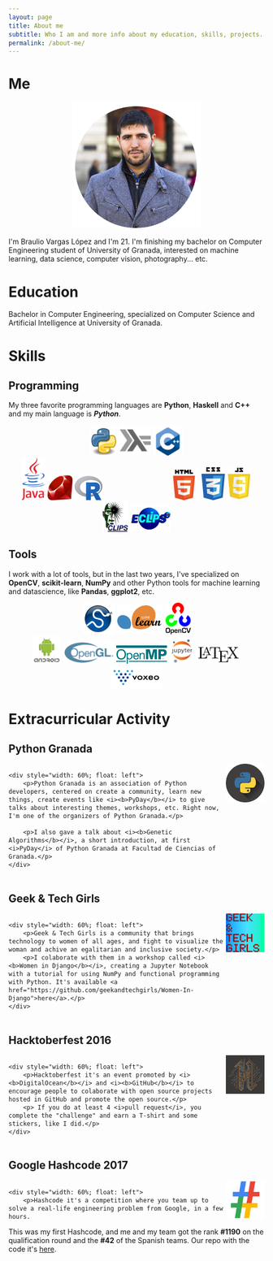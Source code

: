 ```yaml
---
layout: page
title: About me
subtitle: Who I am and more info about my education, skills, projects... 
permalink: /about-me/
---
```


# Me

<img src="/assets/images/me.png" alt="Braulio Vargas López" style="width: 50%; margin-left: 25%">

I'm Braulio Vargas López and I'm 21. I'm finishing my bachelor on Computer Engineering student of University of Granada, interested on machine learning, data science, computer vision, photography... etc.

# Education

Bachelor in Computer Engineering, specialized on Computer Science and Artificial Intelligence at University of Granada.

# Skills
## Programming
My three favorite programming languages are __Python__, __Haskell__ and __C++__ and my main language is ___Python___.
<div style="text-align: center; width: 100%">
    <img src="/assets/images/python.png" alt="Python" class="language" style="width: 11%;"/>
    <img src="/assets/images/haskell.png" alt="Haskell" class="language" style="width: 12%;"/>
    <img src="/assets/images/cpp.png" alt="C++" class="language" style="width: 12%;"/>
</div>
<div style="text-align: center; width: 100%">
    <div>
        <img src="/assets/images/java.png" alt="Java" class="language" style="width: 9%; text-align: left"/>
        <img src="/assets/images/ruby.png" alt="Ruby" class="language" style="width: 10%; text-align: left"/>
        <img src="/assets/images/Rlogo.png" alt="R" class="language" style="width: 11%; text-align: left; margin-right: 25%"/>
        <img src="/assets/images/HTML5.png" alt="HTML" class="language" style="width: 12%; text-align: right"/>
        <img src="/assets/images/css3-logo.png" alt="CSS" class="language" style="width: 9.2%; text-align: right"/>
        <img src="/assets/images/javascript.png" alt="JavaScript" class="language" style="width: 9.5%; text-align: right"/>
    </div>
</div>
<div style="text-align: center; width: 100%">
    <img src="/assets/images/clips.gif" alt="CLIPS" class="language" style="width: 10%;"/>
    <img src="/assets/images/eclipse.png" alt="ECLiPSe" class="language" style="width: 16%;"/>
</div>

## Tools

I work with a lot of tools, but in the last two years, I've specialized on __OpenCV__, __scikit-learn__, __NumPy__ and other Python tools for machine learning and datascience, like __Pandas__, __ggplot2__, etc.

<div style="text-align: center; width: 100%">
    <img src="/assets/images/scipy.png" alt="SciPy" class="language" style="width: 13%;"/>
    <img src="/assets/images/scikit-learn-logo.png" alt="scikit-learn" class="language" style="width: 18%;"/>
    <img src="/assets/images/opencv.png" alt="C++" class="language" style="width: 10%;"/>
</div>

<div style="text-align: center; width: 100%">
    <div>
        <img src="/assets/images/android-logo.png" alt="Android" class="language" style="width: 11%"/>
        <img src="/assets/images/opengl.png" alt="opengl" class="language" style="width: 20%"/>
        <img src="/assets/images/openmp.gif" alt="openmp" class="language" style="width: 20%;"/>
        <img src="/assets/images/jupyter.png" alt="Jupyter" class="language" style="width: 10%"/>
        <img src="/assets/images/latex.png" alt="LaTeX" class="language" style="width: 17%"/>
        <img src="/assets/images/voxeo.png" alt="Voxeo" class="language" style="width: 20%"/>
    </div>
</div>

# Extracurricular Activity

## Python Granada
<div style="width: 100%; display: inline-block;">
    <a href="https://www.python-granada.es"><img src="/assets/images/python-granada.png" alt="Python Granada" style="width: 15%; float: right"></a>

    <div style="width: 60%; float: left">
        <p>Python Granada is an association of Python developers, centered on create a community, learn new things, create events like <i><b>PyDay</b></i> to give talks about interesting themes, workshops, etc. Right now, I'm one of the organizers of Python Granada.</p>

        <p>I also gave a talk about <i><b>Genetic Algorithms</b></i>, a short introduction, at first <i>PyDay</i> of Python Granada at Facultad de Ciencias of Granada.</p>
    </div>
</div>

## Geek & Tech Girls

<div style="width: 100%; display: inline-block;">
    <a href="https://geekandtechgirls.github.io/"><img src="/assets/images/gtg.png" alt="Geek & Tech Girls" style="width: 15%; float: right"></a>

    <div style="width: 60%; float: left">
        <p>Geek & Tech Girls is a community that brings technology to women of all ages, and fight to visualize the woman and achive an egalitarian and inclusive society.</p>
        <p>I colaborate with them in a workshop called <i><b>Women in Django</b></i>, creating a Jupyter Notebook with a tutorial for using NumPy and functional programming with Python. It's available <a href="https://github.com/geekandtechgirls/Women-In-Django">here</a>.</p>
    </div>
</div>

## Hacktoberfest 2016

<div style="width: 100%; display: inline-block;">
    <a href="https://hacktoberfest.digitalocean.com/"><img src="/assets/images/hacktoberfest.png" alt="Hacktoberfest 2016" style="width: 15%; float: right"></a>

    <div style="width: 60%; float: left">
        <p>Hacktoberfest it's an event promoted by <i><b>DigitalOcean</b></i> and <i><b>GitHub</b></i> to encourage people to colaborate with open source projects hosted in GitHub and promote the open source.</p> 
        <p> If you do at least 4 <i>pull request</i>, you complete the "challenge" and earn a T-shirt and some stickers, like I did.</p>
    </div>
</div>

## Google Hashcode 2017

<div style="width: 100%; display: inline-block;">
    <a href="https://hashcode.withgoogle.com/"><img src="/assets/images/hashcode.png" alt="Google Hashcode 2017" style="width: 15%; float: right"></a>

    <div style="width: 60%; float: left">
        <p>Hashcode it's a competition where you team up to solve a real-life engineering problem from Google, in a few hours.
</p> 
        <p>This was my first Hashcode, and me and my team got the rank <b>#1190</b> on the qualification round and the <b>#42</b> of the Spanish teams. Our repo with the code it's <a href="https://github.com/erseco/google_hashcode_2017">here</a>.</p>
    </div>
</div>